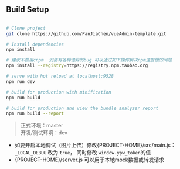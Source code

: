 ## Build Setup

``` bash

# Clone project
git clone https://github.com/PanJiaChen/vueAdmin-template.git

# Install dependencies
npm install

# 建议不要用cnpm  安装有各种诡异的bug 可以通过如下操作解决npm速度慢的问题
npm install --registry=https://registry.npm.taobao.org

# serve with hot reload at localhost:9528
npm run dev

# build for production with minification
npm run build

# build for production and view the bundle analyzer report
npm run build --report
`````
> 正式环境：master   
> 开发/测试环境：dev

- 如要开启本地调试（图片上传）修改{PROJECT-HOME}/src/main.js：`_LOCAL_DEBUG` 改为 `true`，
同时修改 `window.ypw_token`的值
- {PROJECT-HOME}/server.js 可以用于本地mock数据或转发请求